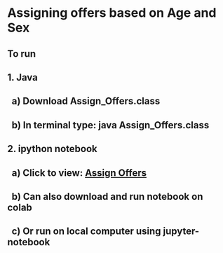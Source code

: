 # Assigning offers based on Age and Sex

## To run

## 1. Java
## &nbsp;&nbsp;a) Download Assign_Offers.class
## &nbsp;&nbsp;b) In terminal type: java Assign_Offers.class

## 2. ipython notebook
## &nbsp;&nbsp;a) Click to view: <a href="https://github.com/Clark-Whitehead/opt-intelligence/blob/main/Assign_Offers.ipynb"> Assign Offers </a>
## &nbsp;&nbsp;b) Can also download and run notebook on colab
## &nbsp;&nbsp;c) Or run on local computer using jupyter-notebook

